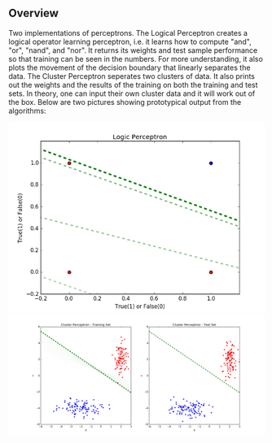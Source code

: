 ## Overview

Two implementations of perceptrons.  The Logical Perceptron creates a logical operator learning perceptron, i.e. 
it learns how to compute "and", "or", "nand", and "nor".  It returns its weights and test sample performance so that training
can be seen in the numbers.  For more understanding, it also plots the movement of the decision boundary that linearly separates
the data.  The Cluster Perceptron seperates two clusters of data.  It also prints out the weights and the results of the training on
both the training and test sets.  In theory, one can input their own cluster data and it will work out of the box.  Below are two 
pictures showing prototypical output from the algorithms:

![Logic](/Perceptrons/docs/logicperceptron.png?raw=true "Logic Perceptron")
![Cluster](/Perceptrons/docs/clusterperceptron.png?raw=true "Cluster Perceptron")
